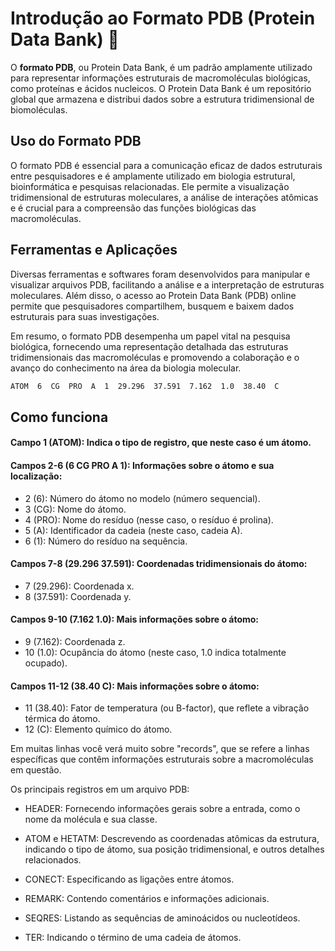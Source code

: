 # Introdução ao Formato PDB (Protein Data Bank) 🧬

O **formato PDB**, ou Protein Data Bank, é um padrão amplamente utilizado para representar informações estruturais de macromoléculas biológicas, como proteínas e ácidos nucleicos. O Protein Data Bank é um repositório global que armazena e distribui dados sobre a estrutura tridimensional de biomoléculas.

## Uso do Formato PDB

O formato PDB é essencial para a comunicação eficaz de dados estruturais entre pesquisadores e é amplamente utilizado em biologia estrutural, bioinformática e pesquisas relacionadas. Ele permite a visualização tridimensional de estruturas moleculares, a análise de interações atômicas e é crucial para a compreensão das funções biológicas das macromoléculas.

## Ferramentas e Aplicações

Diversas ferramentas e softwares foram desenvolvidos para manipular e visualizar arquivos PDB, facilitando a análise e a interpretação de estruturas moleculares. Além disso, o acesso ao Protein Data Bank (PDB) online permite que pesquisadores compartilhem, busquem e baixem dados estruturais para suas investigações.

Em resumo, o formato PDB desempenha um papel vital na pesquisa biológica, fornecendo uma representação detalhada das estruturas tridimensionais das macromoléculas e promovendo a colaboração e o avanço do conhecimento na área da biologia molecular.

```bash
ATOM  6  CG  PRO  A  1  29.296  37.591  7.162  1.0  38.40  C  
```

## Como funciona
#### Campo 1 (ATOM): Indica o tipo de registro, que neste caso é um átomo.

#### Campos 2-6 (6 CG PRO A 1): Informações sobre o átomo e sua localização:
- 2 (6): Número do átomo no modelo (número sequencial).
- 3 (CG): Nome do átomo.
- 4 (PRO): Nome do resíduo (nesse caso, o resíduo é prolina).
- 5 (A): Identificador da cadeia (neste caso, cadeia A).
 - 6 (1): Número do resíduo na sequência.

#### Campos 7-8 (29.296 37.591): Coordenadas tridimensionais do átomo:
  - 7 (29.296): Coordenada x.
  - 8 (37.591): Coordenada y.

#### Campos 9-10 (7.162 1.0): Mais informações sobre o átomo:
  - 9 (7.162): Coordenada z.
  - 10 (1.0): Ocupância do átomo (neste caso, 1.0 indica totalmente ocupado).

#### Campos 11-12 (38.40 C): Mais informações sobre o átomo:
   - 11 (38.40): Fator de temperatura (ou B-factor), que reflete a vibração térmica do átomo.
   - 12 (C): Elemento químico do átomo.

Em muitas linhas você verá muito sobre "records", que se refere a linhas específicas que contêm informações estruturais sobre a macromoléculas em questão.

Os principais registros em um arquivo PDB:
- HEADER: Fornecendo informações gerais sobre a entrada, como o nome da molécula e sua classe.

- ATOM e HETATM: Descrevendo as coordenadas atômicas da estrutura, indicando o tipo de átomo, sua posição tridimensional, e outros detalhes relacionados.

- CONECT: Especificando as ligações entre átomos.

- REMARK: Contendo comentários e informações adicionais.

- SEQRES: Listando as sequências de aminoácidos ou nucleotídeos.

- TER: Indicando o término de uma cadeia de átomos.
